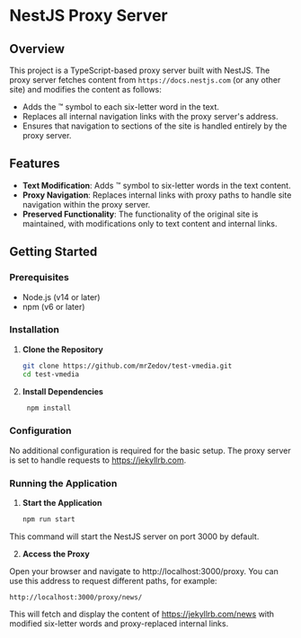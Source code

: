 # NestJS Proxy Server

## Overview

This project is a TypeScript-based proxy server built with NestJS. The proxy server fetches content from `https://docs.nestjs.com` (or any other site) and modifies the content as follows:

- Adds the ™ symbol to each six-letter word in the text.
- Replaces all internal navigation links with the proxy server's address.
- Ensures that navigation to sections of the site is handled entirely by the proxy server.

## Features

- **Text Modification**: Adds ™ symbol to six-letter words in the text content.
- **Proxy Navigation**: Replaces internal links with proxy paths to handle site navigation within the proxy server.
- **Preserved Functionality**: The functionality of the original site is maintained, with modifications only to text content and internal links.

## Getting Started

### Prerequisites

- Node.js (v14 or later)
- npm (v6 or later)

### Installation

1. **Clone the Repository**

   ```bash
   git clone https://github.com/mrZedov/test-vmedia.git
   cd test-vmedia

2. **Install Dependencies**
   ```bash
    npm install

### Configuration
No additional configuration is required for the basic setup. The proxy server is set to handle requests to https://jekyllrb.com.

### Running the Application

1. **Start the Application**
    ```bash
    npm run start

This command will start the NestJS server on port 3000 by default.

2. **Access the Proxy**

Open your browser and navigate to http://localhost:3000/proxy. You can use this address to request different paths, for example:

    http://localhost:3000/proxy/news/


This will fetch and display the content of https://jekyllrb.com/news with modified six-letter words and proxy-replaced internal links.